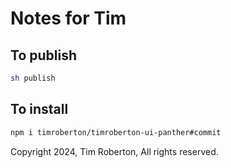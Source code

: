 # Notes for Tim

## To publish

```sh
sh publish
```

## To install

```sh
npm i timroberton/timroberton-ui-panther#commit
```

Copyright 2024, Tim Roberton, All rights reserved.
